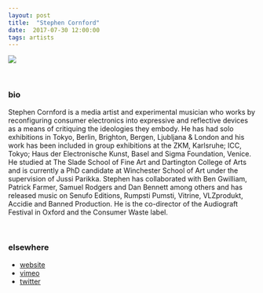 ```yaml
---
layout: post
title:  "Stephen Cornford"
date:  2017-07-30 12:00:00
tags: artists
---
```


![]({{site.url}}/assets/cornford_artist_photo_4webv2.jpg)


<br/>

### bio
Stephen Cornford is a media artist and experimental musician who works by reconfiguring consumer electronics into expressive and reflective devices as a means of critiquing the ideologies they embody. He has had solo exhibitions in Tokyo, Berlin, Brighton, Bergen, Ljubljana & London and his work has been included in group exhibitions at the ZKM, Karlsruhe; ICC, Tokyo; Haus der Electronische Kunst, Basel and Sigma Foundation, Venice. He studied at The Slade School of Fine Art and Dartington College of Arts and is currently a PhD candidate at Winchester School of Art under the supervision of Jussi Parikka. Stephen has collaborated with Ben Gwilliam, Patrick Farmer, Samuel Rodgers and Dan Bennett among others and has released music on Senufo Editions, Rumpsti Pumsti, Vitrine, VLZprodukt, Accidie and Banned Production. He is the co-director of the Audiograft Festival in Oxford and the Consumer Waste label.

<br/>

### elsewhere

* [website](https://www.scrawn.co.uk/)
* [vimeo](https://vimeo.com/user2227019)
* [twitter](https://twitter.com/scornford)
